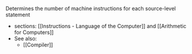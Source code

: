 Determines the number of machine instructions for each source-level statement 
- sections: [[Instructions - Language of the Computer]] and [[Arithmetic for Computers]]
- See also:
	- [[Compiler]]